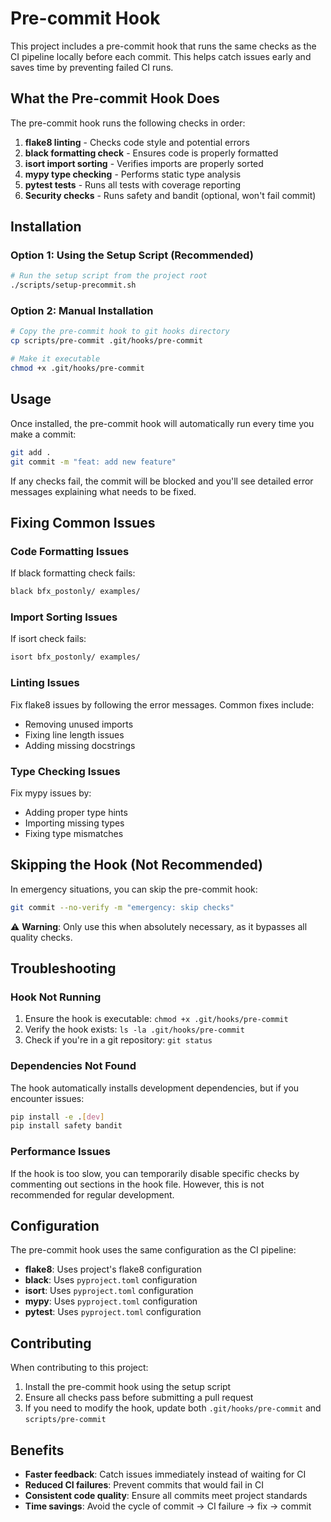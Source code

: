 # Pre-commit Hook

This project includes a pre-commit hook that runs the same checks as the CI pipeline locally before each commit. This helps catch issues early and saves time by preventing failed CI runs.

## What the Pre-commit Hook Does

The pre-commit hook runs the following checks in order:

1. **flake8 linting** - Checks code style and potential errors
2. **black formatting check** - Ensures code is properly formatted
3. **isort import sorting** - Verifies imports are properly sorted
4. **mypy type checking** - Performs static type analysis
5. **pytest tests** - Runs all tests with coverage reporting
6. **Security checks** - Runs safety and bandit (optional, won't fail commit)

## Installation

### Option 1: Using the Setup Script (Recommended)

```bash
# Run the setup script from the project root
./scripts/setup-precommit.sh
```

### Option 2: Manual Installation

```bash
# Copy the pre-commit hook to git hooks directory
cp scripts/pre-commit .git/hooks/pre-commit

# Make it executable
chmod +x .git/hooks/pre-commit
```

## Usage

Once installed, the pre-commit hook will automatically run every time you make a commit:

```bash
git add .
git commit -m "feat: add new feature"
```

If any checks fail, the commit will be blocked and you'll see detailed error messages explaining what needs to be fixed.

## Fixing Common Issues

### Code Formatting Issues

If black formatting check fails:

```bash
black bfx_postonly/ examples/
```

### Import Sorting Issues

If isort check fails:

```bash
isort bfx_postonly/ examples/
```

### Linting Issues

Fix flake8 issues by following the error messages. Common fixes include:
- Removing unused imports
- Fixing line length issues
- Adding missing docstrings

### Type Checking Issues

Fix mypy issues by:
- Adding proper type hints
- Importing missing types
- Fixing type mismatches

## Skipping the Hook (Not Recommended)

In emergency situations, you can skip the pre-commit hook:

```bash
git commit --no-verify -m "emergency: skip checks"
```

⚠️ **Warning**: Only use this when absolutely necessary, as it bypasses all quality checks.

## Troubleshooting

### Hook Not Running

1. Ensure the hook is executable: `chmod +x .git/hooks/pre-commit`
2. Verify the hook exists: `ls -la .git/hooks/pre-commit`
3. Check if you're in a git repository: `git status`

### Dependencies Not Found

The hook automatically installs development dependencies, but if you encounter issues:

```bash
pip install -e .[dev]
pip install safety bandit
```

### Performance Issues

If the hook is too slow, you can temporarily disable specific checks by commenting out sections in the hook file. However, this is not recommended for regular development.

## Configuration

The pre-commit hook uses the same configuration as the CI pipeline:

- **flake8**: Uses project's flake8 configuration
- **black**: Uses `pyproject.toml` configuration
- **isort**: Uses `pyproject.toml` configuration  
- **mypy**: Uses `pyproject.toml` configuration
- **pytest**: Uses `pyproject.toml` configuration

## Contributing

When contributing to this project:

1. Install the pre-commit hook using the setup script
2. Ensure all checks pass before submitting a pull request
3. If you need to modify the hook, update both `.git/hooks/pre-commit` and `scripts/pre-commit`

## Benefits

- **Faster feedback**: Catch issues immediately instead of waiting for CI
- **Reduced CI failures**: Prevent commits that would fail in CI
- **Consistent code quality**: Ensure all commits meet project standards
- **Time savings**: Avoid the cycle of commit → CI failure → fix → commit 